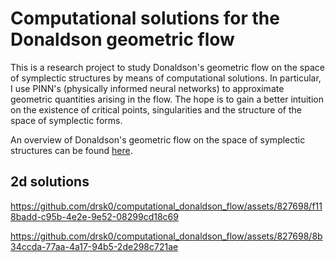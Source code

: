 Computational solutions for the Donaldson geometric flow
========================================================

This is a research project to study Donaldson's geometric flow on the space of
symplectic structures by means of computational solutions. In particular, I use
PINN's (physically informed neural networks) to approximate geometric quantities
arising in the flow. The hope is to gain a better intuition on the existence
of critical points, singularities and the structure of the space of symplectic
forms.

An overview of Donaldson's geometric flow on the space of symplectic structures
can be found [here](https://content.intlpress.com/journal/JSG/article/4226/info).

2d solutions
------------


https://github.com/drsk0/computational_donaldson_flow/assets/827698/f118badd-c95b-4e2e-9e52-08299cd18c69

https://github.com/drsk0/computational_donaldson_flow/assets/827698/8b34ccda-77aa-4a17-94b5-2de298c721ae

